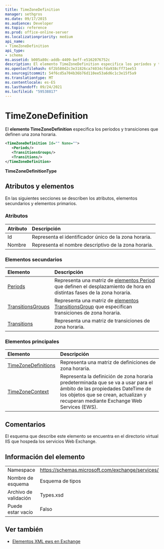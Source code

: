```yaml
---
title: TimeZoneDefinition
manager: sethgros
ms.date: 09/17/2015
ms.audience: Developer
ms.topic: reference
ms.prod: office-online-server
ms.localizationpriority: medium
api_name:
- TimeZoneDefinition
api_type:
- schema
ms.assetid: b005a80c-addb-4409-beff-e5162076752c
description: El elemento TimeZoneDefinition especifica los períodos y transiciones que definen una zona horaria.
ms.openlocfilehash: 6f2b580d2c3e31826ca74034cfda938cff71ee53
ms.sourcegitcommit: 54f6cd5a704b36b76d110ee53a6d6c1c3e15f5a9
ms.translationtype: MT
ms.contentlocale: es-ES
ms.lasthandoff: 09/24/2021
ms.locfileid: "59538817"
---
```

# <a name="timezonedefinition"></a>TimeZoneDefinition

El **elemento TimeZoneDefinition** especifica los períodos y transiciones que definen una zona horaria. 
  
```XML
<TimeZoneDefinition Id="" Name="">
   <Periods/>
   <TransitionsGroups/>
   <Transitions/>
</TimeZoneDefinition>

```

 **TimeZoneDefinitionType**
## <a name="attributes-and-elements"></a>Atributos y elementos

En las siguientes secciones se describen los atributos, elementos secundarios y elementos primarios.
  
### <a name="attributes"></a>Atributos

|**Atributo**|**Descripción**|
|:-----|:-----|
|Id  <br/> |Representa el identificador único de la zona horaria.  <br/> |
|Nombre  <br/> |Representa el nombre descriptivo de la zona horaria.  <br/> |
   
### <a name="child-elements"></a>Elementos secundarios

|**Elemento**|**Descripción**|
|:-----|:-----|
|[Periods](periods.md) <br/> |Representa una matriz de [elementos Period](period.md) que definen el desplazamiento de hora en distintas fases de la zona horaria.  <br/> |
|[TransitionsGroups](transitionsgroups.md) <br/> |Representa una matriz de [elementos TransitionsGroup](transitionsgroup.md) que especifican transiciones de zona horaria.  <br/> |
|[Transitions](transitions.md) <br/> |Representa una matriz de transiciones de zona horaria.  <br/> |
   
### <a name="parent-elements"></a>Elementos principales

|**Elemento**|**Descripción**|
|:-----|:-----|
|[TimeZoneDefinitions](timezonedefinitions.md) <br/> |Representa una matriz de definiciones de zona horaria.  <br/> |
|[TimeZoneContext](timezonecontext.md) <br/> |Representa la definición de zona horaria predeterminada que se va a usar para el ámbito de las propiedades DateTime de los objetos que se crean, actualizan y recuperan mediante Exchange Web Services (EWS).  <br/> |
   
## <a name="remarks"></a>Comentarios

El esquema que describe este elemento se encuentra en el directorio virtual IIS que hospeda los servicios Web Exchange.
  
## <a name="element-information"></a>Información del elemento

|||
|:-----|:-----|
|Namespace  <br/> |https://schemas.microsoft.com/exchange/services/2006/types  <br/> |
|Nombre de esquema  <br/> |Esquema de tipos  <br/> |
|Archivo de validación  <br/> |Types.xsd  <br/> |
|Puede estar vacío  <br/> |Falso  <br/> |
   
## <a name="see-also"></a>Ver también



- [Elementos XML ews en Exchange](ews-xml-elements-in-exchange.md)

